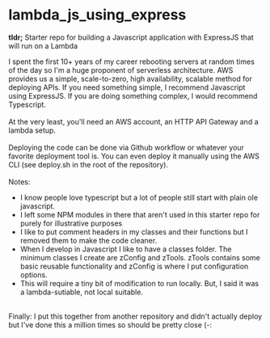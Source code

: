 # lambda_js_using_express

**tldr;** Starter repo for building a Javascript application with ExpressJS that will run on a Lambda

I spent the first 10+ years of my career rebooting servers at random times of the day so I'm a huge proponent of serverless architecture.  AWS provides us a simple, scale-to-zero, high availability, scalable method for deploying APIs.  If you need something simple, I recommend Javascript using ExpressJS.  If you are doing something complex, I would recommend Typescript.<br>
<br>
At the very least, you'll need an AWS account, an HTTP API Gateway and a lambda setup.<br>
<br>
Deploying the code can be done via Github workflow or whatever your favorite deployment tool is.  You can even deploy it manually using the AWS CLI (see deploy.sh in the root of the repository).<br>
<br>
Notes:<br>

* I know people love typescript but a lot of people still start with plain ole javascript.
* I left some NPM modules in there that aren't used in this starter repo for purely for illustrative purposes
* I like to put comment headers in my classes and their functions but I removed them to make the code cleaner.  
* When I develop in Javascript I like to have a classes folder.  The minimum classes I create are zConfig and zTools.  zTools contains some basic reusable functionality and zConfig is where I put configuration options.
* This will require a tiny bit of modification to run locally.  But, I said it was a lambda-sutiable, not local suitable.
<br>
Finally: I put this together from another repository and didn't actually deploy but I've done this a million times so should be pretty close (-:
